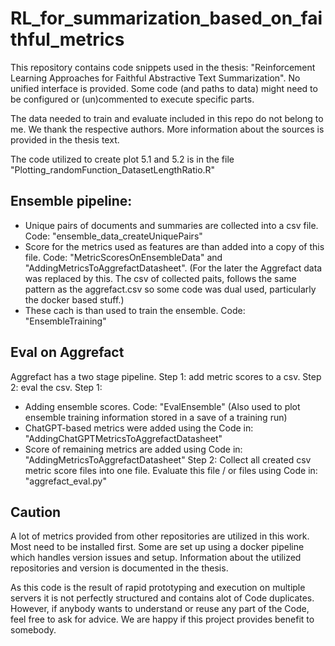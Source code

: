 # RL_for_summarization_based_on_faithful_metrics

This repository contains code snippets used in the thesis: "Reinforcement Learning Approaches for Faithful Abstractive Text Summarization".
No unified interface is provided. Some code (and paths to data) might need to be configured or (un)commented to execute specific parts.

The data needed to train and evaluate included in this repo do not belong to me. We thank the respective authors. More information about the sources is provided in the thesis text.

The code utilized to create plot 5.1 and 5.2 is in the file "Plotting_randomFunction_DatasetLengthRatio.R"

## Ensemble pipeline:
* Unique pairs of documents and summaries are collected into a csv file. Code: "ensemble_data_createUniquePairs"
* Score for the metrics used as features are than added into a copy of this file. Code: "MetricScoresOnEnsembleData" and "AddingMetricsToAggrefactDatasheet". (For the later the Aggrefact data was replaced by this. The csv of collected paits, follows the same pattern as the aggrefact.csv so some code was dual used, particularly the docker based stuff.)
* These cach is than used to train the ensemble. Code: "EnsembleTraining"

## Eval on Aggrefact
Aggrefact has a two stage pipeline. Step 1: add metric scores to a csv. Step 2: eval the csv.
Step 1:
* Adding ensemble scores. Code: "EvalEnsemble" (Also used to plot ensemble training information stored in a save of a training run)
* ChatGPT-based metrics were added using the Code in: "AddingChatGPTMetricsToAggrefactDatasheet"
* Score of remaining metrics are added using Code in: "AddingMetricsToAggrefactDatasheet"
Step 2:
Collect all created csv metric score files into one file. Evaluate this file / or files using Code in: "aggrefact_eval.py"

## Caution
A lot of metrics provided from other repositories are utilized in this work. Most need to be installed first. Some are set up using a docker pipeline which handles version issues and setup.
Information about the utilized repositories and version is documented in the thesis.

As this code is the result of rapid prototyping and execution on multiple servers it is not perfectly structured and contains alot of Code duplicates. However, if anybody wants to understand or reuse any part of the Code, feel free to ask for advice. We are happy if this project provides benefit to somebody.